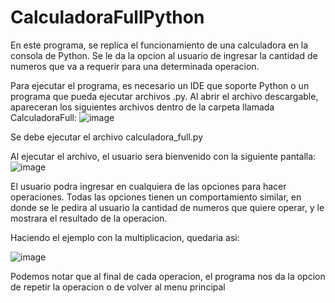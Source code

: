 # CalculadoraFullPython

En este programa, se replica el funcionamiento de una calculadora en la consola de Python. Se le da la opcion al usuario de ingresar la cantidad de numeros que va a requerir para una determinada operacion.

Para ejecutar el programa, es necesario un IDE que soporte Python o un programa que pueda ejecutar archivos .py.
Al abrir el archivo descargable, apareceran los siguientes archivos dentro de la carpeta llamada CalculadoraFull:
![image](https://user-images.githubusercontent.com/107152796/172952280-992a9fb0-9b2f-441b-9626-7aef54128175.png)


Se debe ejecutar el archivo calculadora_full.py

Al ejecutar el archivo, el usuario sera bienvenido con la siguiente pantalla:
![image](https://user-images.githubusercontent.com/107152796/172952617-007c42e6-f40a-479d-859a-2ecc1eb0b3a5.png)

El usuario podra ingresar en cualquiera de las opciones para hacer operaciones. Todas las opciones tienen un comportamiento similar, en donde se le pedira al usuario la cantidad de numeros que quiere operar, y le mostrara el resultado de la operacion.

Haciendo el ejemplo con la multiplicacion, quedaria asi:

![image](https://user-images.githubusercontent.com/107152796/172952842-32534404-a064-4413-aeb8-6c8927a5905a.png)

Podemos notar que al final de cada operacion, el programa nos da la opcion de repetir la operacion o de volver al menu principal
